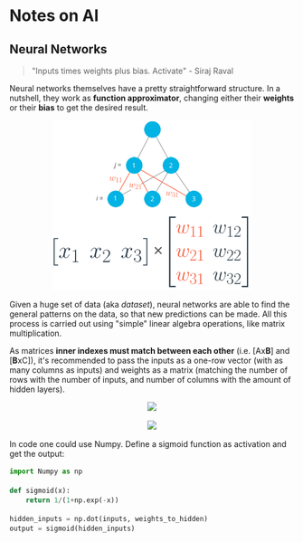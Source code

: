 # Notes on AI

## Neural Networks

> "Inputs times weights plus bias. Activate" - Siraj Raval

Neural networks themselves have a pretty straightforward structure. In a nutshell, they work as **function approximator**, changing either their **weights** or their **bias** to get the desired result.

<p align="center">
	<img height="300" src="https://github.com/darroyolpz/AI-notes/blob/master/Images/NN.png?raw=true">
</p>

Given a huge set of data (aka *dataset*), neural networks are able to find the general patterns on the data, so that new predictions can be made. All this process is carried out using "simple" linear algebra operations, like matrix multiplication.

As matrices **inner indexes must match between each other** (i.e. [Ax**B**] and [**B**xC]), it's recommended to pass the inputs as a one-row vector (with as many columns as inputs) and weights as a matrix (matching the number of rows with the number of inputs, and number of columns with the amount of hidden layers).

<p align="center"><img src="https://latex.codecogs.com/svg.latex?\Large&space;h_1=x_1w_{11}+x_2w_{21}+x_3w_{31}"></p>
<p align="center"><img src="https://latex.codecogs.com/svg.latex?\Large&space;h_2=x_1w_{12}+x_2w_{22}+x_3w_{32}"></p>

In code one could use Numpy. Define a sigmoid function as activation and get the output:

```python
import Numpy as np

def sigmoid(x):
    return 1/(1+np.exp(-x))

hidden_inputs = np.dot(inputs, weights_to_hidden)
output = sigmoid(hidden_inputs)
```

